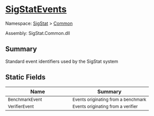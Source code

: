 # [SigStatEvents](./SigStatEvents.md)

Namespace: [SigStat]() > [Common](./README.md)

Assembly: SigStat.Common.dll

## Summary
Standard event identifiers used by the SigStat system

## Static Fields

| Name | Summary | 
| --- | --- | 
| <sub>BenchmarkEvent</sub><img width=80>| <sub>Events originating from a benchmark</sub>| <br>
| <sub>VerifierEvent</sub><img width=80>| <sub>Events originating from a verifier</sub>| <br>


